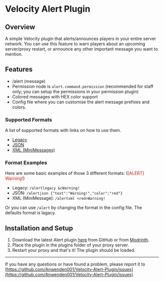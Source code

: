 # Velocity Alert Plugin
## Overview
A simple Velocity plugin that alerts/announces players in your entire server network. You can use this feature to warn players about an upcoming server/proxy restart, or announce any other important message you want to mention.

## Features
* /alert (message)
* Permission node is `alert.command.permission` (recommended for staff only; you can setup the permissions in your permission plugin)
* Colored messages with HEX color support
* Config file where you can customise the alert message prefixes and colors.

### Supported Formats
A list of supported formats with links on how to use them.
- [Legacy](https://www.digminecraft.com/lists/color_list_pc.php)
- [JSON](https://minecraft.wiki/w/Raw_JSON_text_format)
- [XML (MiniMessages)](https://docs.advntr.dev/minimessage/format.html#minimessage-format)

### Format Examples
Here are some basic examples of those 3 different formats: (<span style="color:red">[ALERT] Warning!</span>)
- Legacy: `/alertlegacy &cWarning!`
- JSON: `/alertjson {"text":"Warning!","color":"red"}`
- XML (MiniMessage): `/alertxml <red>Warning!`

Or you can use `/alert` by changing the format in the config file. The defaults format is lagacy.

## Installation and Setup
1. Download the latest Alert plugin [here](https://github.com/Anwenden001/Velocity-Alert-Plugin/releases/tag/v1.5) from GitHub or from [Modrinth](https://modrinth.com/plugin/velocity-alert).
2. Place the plugin in the plugins folder of your proxy server.
3. Restart your proxy and that's it! The plugin should be loaded.

<hr>

If you have any questions or have found a problem, please report it to  [https://github.com/Anwenden001/Velocity-Alert-Plugin/issues](https://github.com/Anwenden001/Velocity-Alert-Plugin/issues)